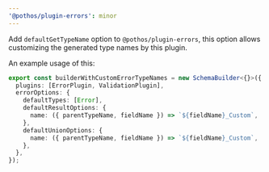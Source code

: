 ```yaml
---
'@pothos/plugin-errors': minor
---
```


Add `defaultGetTypeName` option to `@pothos/plugin-errors`, this option allows customizing the
generated type names by this plugin.

An example usage of this:

```ts
export const builderWithCustomErrorTypeNames = new SchemaBuilder<{}>({
  plugins: [ErrorPlugin, ValidationPlugin],
  errorOptions: {
    defaultTypes: [Error],
    defaultResultOptions: {
      name: ({ parentTypeName, fieldName }) => `${fieldName}_Custom`,
    },
    defaultUnionOptions: {
      name: ({ parentTypeName, fieldName }) => `${fieldName}_Custom`,
    },
  },
});
```
